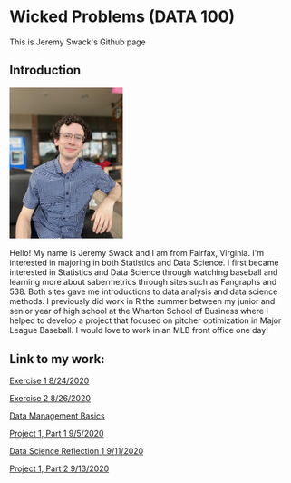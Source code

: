 # Wicked Problems (DATA 100)

This is Jeremy Swack's Github page

## Introduction

<img src="Jeremy_Github.jpg" alt="drawing" width="200"/>

Hello! My name is Jeremy Swack and I am from Fairfax, Virginia. I'm interested in majoring in both Statistics and Data Science. I first became interested in Statistics and Data Science through watching baseball and learning more about sabermetrics through sites such as Fangraphs and 538. Both sites gave me introductions to data analysis and data science methods. I previously did work in R the summer between my junior and senior year of high school at the Wharton School of Business where I helped to develop a project that focused on pitcher optimization in Major League Baseball. I would love to work in an MLB front office one day!

## Link to my work:

[Exercise 1 8/24/2020](DATA_100_Day_1.md)

[Exercise 2 8/26/2020](DATA_100_Day_2.md)

[Data Management Basics](DATA_100_data_management_basics.md)

[Project 1, Part 1 9/5/2020](project_1_part_1.md)

[Data Science Reflection 1 9/11/2020](data_reflection_1_deep_qb.md)

[Project 1, Part 2 9/13/2020](project_1_part_2.md)



